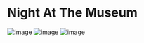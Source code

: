 # Night At The Museum #
![image](https://github.com/user-attachments/assets/1ff8d90e-3ab1-475f-b8bf-04fd8a0835fe)
![image](https://github.com/user-attachments/assets/261613bc-959a-4c57-8bb4-b1d958c646d2)
![image](https://github.com/user-attachments/assets/7ad03588-e50b-40a6-8ca3-a006e27ddac5)
